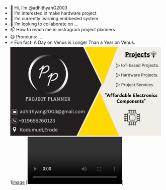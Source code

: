 - 👋 Hi, I’m @adhithyanG2003
- 👀 I’m interested in make hardware project
- 🌱 I’m currently learning embbeded system
- 💞️ I’m looking to collaborate on ...
- 📫 How to reach me in instragram project planners
- 😄 Pronouns: ...
- ⚡ Fun fact: A Day on Venus is Longer Than a Year on Venus.
![image](https://github.com/adhithyanG2003/web-for-app/blob/a2698da81736f6268217212bfb3a7d1b1d285f9d/project%20planner.jpg)
1[image](https://github.com/adhithyanG2003/Dhithyan/blob/da7111e3b6ca9fb65a9fab53afc56d47a9779b54/download.png)
[![Video](https://github.com/adhithyanG2003/adhithyan-g/blob/e45f55056a503b0bd3b87412b144ae6d86878e83/project%20planner%20videos.mp4)]
<!---
adhithyanG2003/adhithyanG2003 is a ✨ special ✨ repository because its `README.md` (this file) appears on your GitHub profile.
You can click the Preview link to take a look at your changes.
--->
